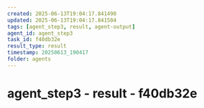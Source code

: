 ```yaml
---
created: 2025-06-13T19:04:17.841490
updated: 2025-06-13T19:04:17.841504
tags: [agent_step3, result, agent-output]
agent_id: agent_step3
task_id: f40db32e
result_type: result
timestamp: 20250613_190417
folder: agents
---
```


# agent_step3 - result - f40db32e


